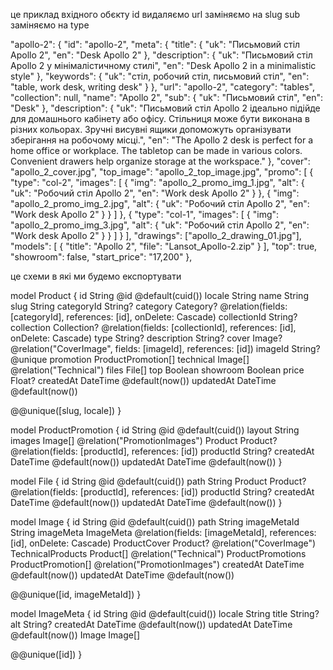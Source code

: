 це приклад вхідного обєкту
id видаляємо
url заміняємо на slug
sub заміняємо на type

"apollo-2": {
"id": "apollo-2",
"meta": {
"title": { "uk": "Письмовий стіл Apollo 2", "en": "Desk Apollo 2" },
"description": {
"uk": "Письмовий стіл Apollo 2 у мінімалістичному стилі",
"en": "Desk Apollo 2 in a minimalistic style"
},
"keywords": {
"uk": "стіл, робочий стіл, письмовий стіл",
"en": "table, work desk, writing desk"
}
},
"url": "apollo-2",
"category": "tables",
"collection": null,
"name": "Apollo 2",
"sub": { "uk": "Письмовий стіл", "en": "Desk" },
"description": {
"uk": "Письмовий стіл Apollo 2 ідеально підійде для домашнього кабінету або офісу. Стільниця може бути виконана в різних кольорах. Зручні висувні ящики допоможуть організувати зберігання на робочому місці.",
"en": "The Apollo 2 desk is perfect for a home office or workplace. The tabletop can be made in various colors. Convenient drawers help organize storage at the workspace."
},
"cover": "apollo_2_cover.jpg",
"top_image": "apollo_2_top_image.jpg",
"promo": [
{
"type": "col-2",
"images": [
{
"img": "apollo_2_promo_img_1.jpg",
"alt": { "uk": "Робочий стіл Apollo 2", "en": "Work desk Apollo 2" }
},
{
"img": "apollo_2_promo_img_2.jpg",
"alt": { "uk": "Робочий стіл Apollo 2", "en": "Work desk Apollo 2" }
}
]
},
{
"type": "col-1",
"images": [
{
"img": "apollo_2_promo_img_3.jpg",
"alt": { "uk": "Робочий стіл Apollo 2", "en": "Work desk Apollo 2" }
}
]
}
],
"drawings": ["apollo_2_drawing_01.jpg"],
"models": [
{
"title": "Apollo 2",
"file": "Lansot_Apollo-2.zip"
}
],
"top": true,
"showroom": false,
"start_price": "17,200"
},

це схеми в які ми будемо експортувати

model Product {
id String @id @default(cuid())
locale String
name String
slug String
categoryId String?
category Category? @relation(fields: [categoryId], references: [id], onDelete: Cascade)
collectionId String?
collection Collection? @relation(fields: [collectionId], references: [id], onDelete: Cascade)
type String?
description String?
cover Image? @relation("CoverImage", fields: [imageId], references: [id])
imageId String? @unique
promotion ProductPromotion[]
technical Image[] @relation("Technical")
files File[]
top Boolean
showroom Boolean
price Float?
createdAt DateTime @default(now())
updatedAt DateTime @default(now())

@@unique([slug, locale])
}

model ProductPromotion {
id String @id @default(cuid())
layout String
images Image[] @relation("PromotionImages")
Product Product? @relation(fields: [productId], references: [id])
productId String?
createdAt DateTime @default(now())
updatedAt DateTime @default(now())
}

model File {
id String @id @default(cuid())
path String
Product Product? @relation(fields: [productId], references: [id])
productId String?
createdAt DateTime @default(now())
updatedAt DateTime @default(now())
}

model Image {
id String @id @default(cuid())
path String
imageMetaId String
imageMeta ImageMeta @relation(fields: [imageMetaId], references: [id], onDelete: Cascade)
ProductCover Product? @relation("CoverImage")
TechnicalProducts Product[] @relation("Technical")
ProductPromotions ProductPromotion[] @relation("PromotionImages")
createdAt DateTime @default(now())
updatedAt DateTime @default(now())

@@unique([id, imageMetaId])
}

model ImageMeta {
id String @id @default(cuid())
locale String
title String?
alt String?
createdAt DateTime @default(now())
updatedAt DateTime @default(now())
Image Image[]

@@unique([id])
}
